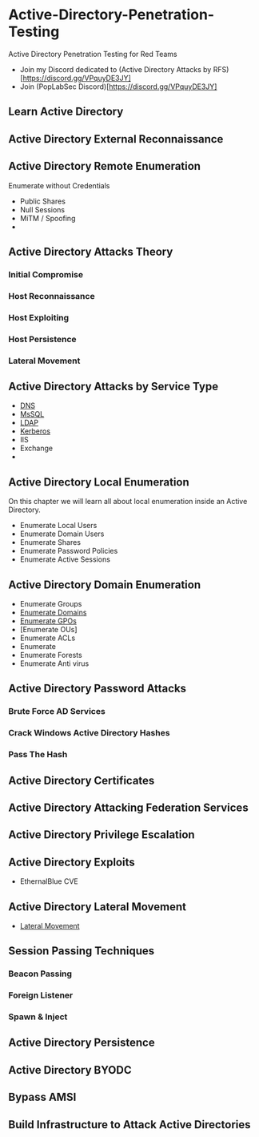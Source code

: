 # Active-Directory-Penetration-Testing
Active Directory Penetration Testing for Red Teams


- Join my Discord dedicated to (Active Directory Attacks by RFS)[https://discord.gg/VPquyDE3JY]
- Join (PopLabSec Discord)[https://discord.gg/VPquyDE3JY]

## Learn Active Directory



## Active Directory External Reconnaissance

## Active Directory Remote Enumeration
Enumerate without Credentials
- Public Shares
- Null Sessions
- MiTM / Spoofing
- 


## Active Directory Attacks Theory

### Initial Compromise
### Host Reconnaissance
### Host Exploiting
### Host Persistence
### Lateral Movement


## Active Directory Attacks by Service Type

- [DNS](./DNS/index.md) 
- [MsSQL](./MSSQL/index.md) 
- [LDAP](./LDAP/index.md)
- [Kerberos](./Kerberos/index.md)
- IIS
- Exchange
- 

## Active Directory Local Enumeration
On this chapter we will learn all about local enumeration inside an Active Directory.
- Enumerate Local Users
- Enumerate Domain Users
- Enumerate Shares
- Enumerate Password Policies
- Enumerate Active Sessions

## Active Directory Domain Enumeration
- Enumerate Groups
- [Enumerate Domains](https://www.poplabsec.com/active-directory-enumerate-domains/)
- [Enumerate GPOs](https://www.poplabsec.com/active-directory-enumerate-group-policy-objects/) 
- [Enumerate OUs]
- Enumerate ACLs
- Enumerate 
- Enumerate Forests
- Enumerate Anti virus


## Active Directory Password Attacks
### Brute Force AD Services
### Crack Windows Active Directory Hashes
### Pass The Hash

## Active Directory Certificates




## Active Directory Attacking Federation Services




## Active Directory Privilege Escalation
## Active Directory Exploits
- EthernalBlue CVE
## Active Directory Lateral Movement

- [Lateral Movement](./LateralMovement/index.md) 

## Session Passing Techniques

### Beacon Passing
### Foreign Listener
### Spawn & Inject

## Active Directory Persistence 

## Active Directory BYODC
## Bypass AMSI
## Build Infrastructure to Attack Active Directories